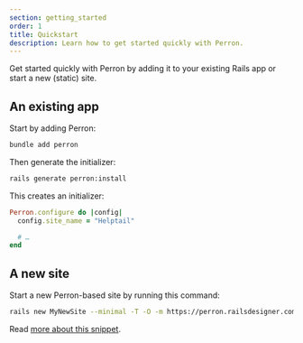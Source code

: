 ```yaml
---
section: getting_started
order: 1
title: Quickstart
description: Learn how to get started quickly with Perron.
---
```


Get started quickly with Perron by adding it to your existing Rails app or start a new (static) site.

## An existing app

Start by adding Perron:
```bash
bundle add perron
```

Then generate the initializer:
```bash
rails generate perron:install
```


This creates an initializer:
```ruby
Perron.configure do |config|
  config.site_name = "Helptail"

  # …
end
```


## A new site

Start a new Perron-based site by running this command:

```bash
rails new MyNewSite --minimal -T -O -m https://perron.railsdesigner.com/resources/new/template.rb
```

Read [more about this snippet](/resources/new/).
